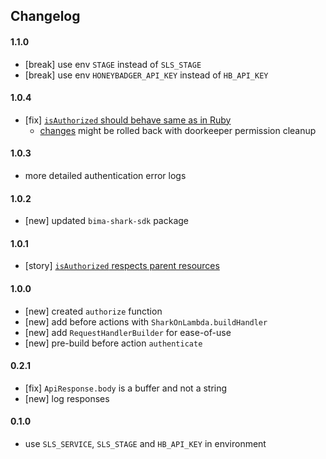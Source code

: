 ## Changelog


#### 1.1.0
- [break] use env `STAGE` instead of `SLS_STAGE`
- [break] use env `HONEYBADGER_API_KEY` instead of `HB_API_KEY`

#### 1.0.4
- [fix] [`isAuthorized` should behave same as in Ruby](https://www.pivotaltracker.com/story/show/170028385)
  * [changes](https://github.com/infopark-customers/bima-serverless/commit/675483adb9734ed94b49af20633d7c563a081a15) might be rolled back with doorkeeper permission cleanup

#### 1.0.3
- more detailed authentication error logs

#### 1.0.2
- [new] updated `bima-shark-sdk` package

#### 1.0.1
- [story] [`isAuthorized` respects parent resources](https://www.pivotaltracker.com/story/show/169675983)

#### 1.0.0
- [new] created `authorize` function
- [new] add before actions with `SharkOnLambda.buildHandler`
- [new] add `RequestHandlerBuilder` for ease-of-use
- [new] pre-build before action `authenticate`

#### 0.2.1
- [fix] `ApiResponse.body` is a buffer and not a string
- [new] log responses

#### 0.1.0
- use `SLS_SERVICE`, `SLS_STAGE` and `HB_API_KEY` in environment
